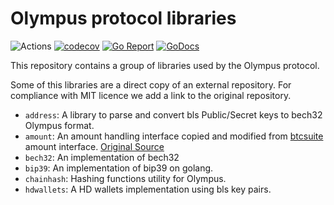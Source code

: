 # Olympus protocol libraries

![Actions](https://github.com/grupokindynos/olympus-utils/workflows/Utils/badge.svg)
[![codecov](https://codecov.io/gh/grupokindynos/olympus-utils/branch/master/graph/badge.svg)](https://codecov.io/gh/grupokindynos/olympus-utils)
[![Go Report](https://goreportcard.com/badge/github.com/grupokindynos/olympus-utils)](https://goreportcard.com/report/github.com/grupokindynos/olympus-utils) 
[![GoDocs](https://godoc.org/github.com/grupokindynos/olympus-utils?status.svg)](http://godoc.org/github.com/grupokindynos/olympus-utils)

This repository contains a group of libraries used by the Olympus protocol.

Some of this libraries are a direct copy of an external repository. 
For compliance with MIT licence we add a link to the original repository.

* `address`: A library to parse and convert bls Public/Secret keys to bech32 Olympus format.
* `amount`: An amount handling interface copied and modified from [btcsuite](https://github.com/btcsuite) amount interface.  [Original Source](https://github.com/btcsuite/btcutil/tree/master/amount.go)
* `bech32`: An implementation of bech32
* `bip39`: An implementation of bip39 on golang.
* `chainhash`: Hashing functions utility for Olympus.
* `hdwallets`: A HD wallets implementation using bls key pairs.
